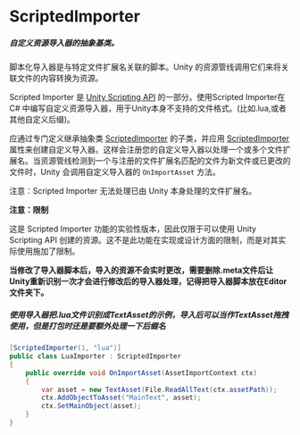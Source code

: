 # ScriptedImporter

##### 自定义资源导入器的抽象基类。

脚本化导入器是与特定文件扩展名关联的脚本。Unity 的资源管线调用它们来将关联文件的内容转换为资源。

Scripted Importer 是 [Unity Scripting API](https://docs.unity3d.com/cn/2019.4/Manual/ScriptingSection.html) 的一部分。使用Scripted Importer在C# 中编写自定义资源导入器，用于Unity本身不支持的文件格式。(比如.lua,或者其他自定义后缀)。

应通过专门定义继承抽象类 [ScriptedImporter](https://docs.unity3d.com/cn/2019.4/ScriptReference/Experimental.AssetImporters.ScriptedImporter.html) 的子类，并应用 [ScriptedImporter](https://docs.unity3d.com/cn/2019.4/ScriptReference/Experimental.AssetImporters.ScriptedImporterAttribute.html) 属性来创建自定义导入器。这样会注册您的自定义导入器以处理一个或多个文件扩展名。当资源管线检测到一个与注册的文件扩展名匹配的文件为新文件或已更改的文件时，Unity 会调用自定义导入器的 `OnImportAsset` 方法。

注意：Scripted Importer 无法处理已由 Unity 本身处理的文件扩展名。

**注意：限制**

这是 Scripted Importer 功能的实验性版本，因此仅限于可以使用 Unity Scripting API 创建的资源。这不是此功能在实现或设计方面的限制，而是对其实际使用施加了限制。

**当修改了导入器脚本后，导入的资源不会实时更改，需要删除.meta文件后让Unity重新识别一次才会进行修改后的导入器处理，记得把导入器脚本放在Editor文件夹下。**

##### 使用导入器把.lua文件识别成TextAsset的示例，导入后可以当作TextAsset拖拽使用，但是打包时还是要额外处理一下后缀名

```c#
[ScriptedImporter(1, "lua")]
public class LuaImporter : ScriptedImporter
{
    public override void OnImportAsset(AssetImportContext ctx)
    {
        var asset = new TextAsset(File.ReadAllText(ctx.assetPath));
        ctx.AddObjectToAsset("MainText", asset);
        ctx.SetMainObject(asset);
    }
}
```